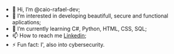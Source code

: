 - 👋 Hi, I’m @caio-rafael-dev;
- 👀 I’m interested in developing beautifull, secure and functional aplications;
- 🌱 I’m currently learning C#, Python, HTML, CSS, SQL;
- 📫 How to reach me [Linkedin](https://www.linkedin.com/in/caio--rafael/);
- ⚡ Fun fact: I', also into cybersecurity.
